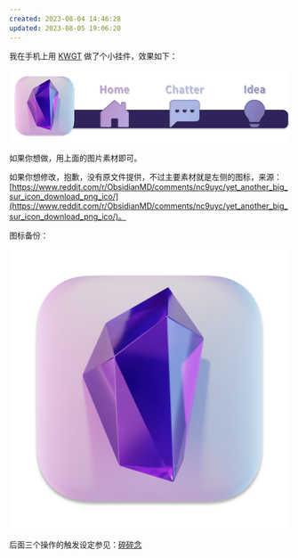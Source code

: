 ```yaml
---
created: 2023-08-04 14:46:28
updated: 2023-08-05 19:06:20
---
```


我在手机上用 [KWGT](https://play.google.com/store/apps/details?id=org.kustom.widget) 做了个小挂件，效果如下：

![手机屏幕小挂件](/Resource/images/Obsidian-widget.png)

如果你想做，用上面的图片素材即可。

如果你想修改，抱歉，没有原文件提供，不过主要素材就是左侧的图标，来源：[https://www.reddit.com/r/ObsidianMD/comments/nc9uyc/yet_another_big_sur_icon_download_png_ico/](https://www.reddit.com/r/ObsidianMD/comments/nc9uyc/yet_another_big_sur_icon_download_png_ico/)。

图标备份：

![图标备份](/Resource/images/Obsidian-icon.png)

后面三个操作的触发设定参见：[碎碎念](/Notes/0009_碎碎念.md?id=高级调用)